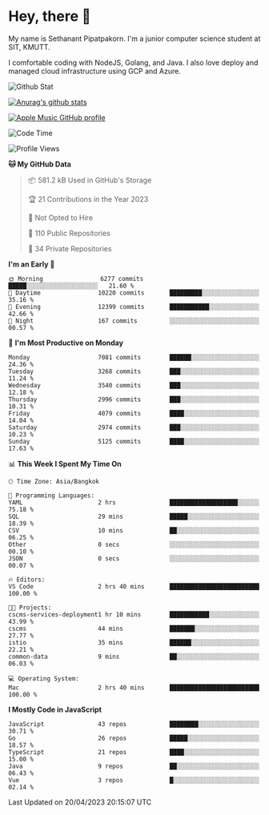 # Hey, there 🙌
My name is Sethanant Pipatpakorn. I'm a junior computer science student at SIT, KMUTT.

I comfortable coding with NodeJS, Golang, and Java. I also love deploy and managed cloud infrastructure using GCP and Azure.

![Github Stat](https://github-profile-summary-cards.vercel.app/api/cards/profile-details?username=thetkpark&theme=dracula)

[![Anurag's github stats](https://github-readme-stats.vercel.app/api?username=thetkpark&count_private=true&show_icons=true&theme=tokyonight)](https://github.com/anuraghazra/github-readme-stats)

[![Apple Music GitHub profile](https://apple-music-github-profile.rayriffy.com/theme/light.svg?uid=000347.6120fcbefcb74cd59d65c108cc315787.1333)](https://github.com/rayriffy/apple-music-github-profile)

<!--START_SECTION:waka-->
![Code Time](http://img.shields.io/badge/Code%20Time-992%20hrs%2035%20mins-blue)

![Profile Views](http://img.shields.io/badge/Profile%20Views-0-blue)

**🐱 My GitHub Data** 

> 📦 581.2 kB Used in GitHub's Storage 
 > 
> 🏆 21 Contributions in the Year 2023
 > 
> 🚫 Not Opted to Hire
 > 
> 📜 110 Public Repositories 
 > 
> 🔑 34 Private Repositories 
 > 
**I'm an Early 🐤** 

```text
🌞 Morning                6277 commits        █████░░░░░░░░░░░░░░░░░░░░   21.60 % 
🌆 Daytime                10220 commits       █████████░░░░░░░░░░░░░░░░   35.16 % 
🌃 Evening                12399 commits       ███████████░░░░░░░░░░░░░░   42.66 % 
🌙 Night                  167 commits         ░░░░░░░░░░░░░░░░░░░░░░░░░   00.57 % 
```
📅 **I'm Most Productive on Monday** 

```text
Monday                   7081 commits        ██████░░░░░░░░░░░░░░░░░░░   24.36 % 
Tuesday                  3268 commits        ███░░░░░░░░░░░░░░░░░░░░░░   11.24 % 
Wednesday                3540 commits        ███░░░░░░░░░░░░░░░░░░░░░░   12.18 % 
Thursday                 2996 commits        ███░░░░░░░░░░░░░░░░░░░░░░   10.31 % 
Friday                   4079 commits        ████░░░░░░░░░░░░░░░░░░░░░   14.04 % 
Saturday                 2974 commits        ███░░░░░░░░░░░░░░░░░░░░░░   10.23 % 
Sunday                   5125 commits        ████░░░░░░░░░░░░░░░░░░░░░   17.63 % 
```


📊 **This Week I Spent My Time On** 

```text
🕑︎ Time Zone: Asia/Bangkok

💬 Programming Languages: 
YAML                     2 hrs               ███████████████████░░░░░░   75.18 % 
SQL                      29 mins             █████░░░░░░░░░░░░░░░░░░░░   18.39 % 
CSV                      10 mins             ██░░░░░░░░░░░░░░░░░░░░░░░   06.25 % 
Other                    0 secs              ░░░░░░░░░░░░░░░░░░░░░░░░░   00.10 % 
JSON                     0 secs              ░░░░░░░░░░░░░░░░░░░░░░░░░   00.07 % 

🔥 Editors: 
VS Code                  2 hrs 40 mins       █████████████████████████   100.00 % 

🐱‍💻 Projects: 
cscms-services-deployment1 hr 10 mins        ███████████░░░░░░░░░░░░░░   43.99 % 
cscms                    44 mins             ███████░░░░░░░░░░░░░░░░░░   27.77 % 
istio                    35 mins             ██████░░░░░░░░░░░░░░░░░░░   22.21 % 
common-data              9 mins              ██░░░░░░░░░░░░░░░░░░░░░░░   06.03 % 

💻 Operating System: 
Mac                      2 hrs 40 mins       █████████████████████████   100.00 % 
```

**I Mostly Code in JavaScript** 

```text
JavaScript               43 repos            ████████░░░░░░░░░░░░░░░░░   30.71 % 
Go                       26 repos            █████░░░░░░░░░░░░░░░░░░░░   18.57 % 
TypeScript               21 repos            ████░░░░░░░░░░░░░░░░░░░░░   15.00 % 
Java                     9 repos             ██░░░░░░░░░░░░░░░░░░░░░░░   06.43 % 
Vue                      3 repos             █░░░░░░░░░░░░░░░░░░░░░░░░   02.14 % 
```




 Last Updated on 20/04/2023 20:15:07 UTC
<!--END_SECTION:waka-->
